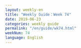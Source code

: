 ```yaml
---
layout: weekly-en
title: "Weekly Guide：Week 74"
date: 2019-06-23
categories: weekly guide
permalink: "/en/guide/wk74.html"
weekNum: 74
language: English
---
```

